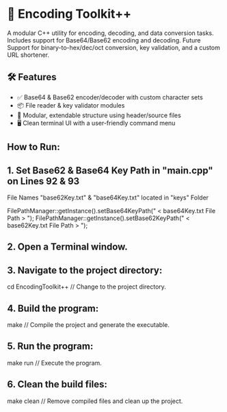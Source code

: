 # 🔐 Encoding Toolkit++

A modular C++ utility for encoding, decoding, and data conversion tasks.  
Includes support for Base64/Base62 encoding and decoding.
Future Support for binary-to-hex/dec/oct conversion, key validation, and a custom URL shortener.

## 🛠️ Features

- ✅ Base64 & Base62 encoder/decoder with custom character sets  
- 📦 File reader & key validator modules  
- 🧪 Modular, extendable structure using header/source files  
- 🖥️ Clean terminal UI with a user-friendly command menu

## How to Run:

## 1. Set Base62 & Base64 Key Path in "main.cpp" on Lines 92 & 93

   File Names "base62Key.txt" & "base64Key.txt" located in "keys" Folder

   FilePathManager::getInstance().setBase64KeyPath(" < base64Key.txt File Path > ");
   FilePathManager::getInstance().setBase62KeyPath(" < base62Key.txt File Path > ");

## 2. Open a Terminal window.

## 3. Navigate to the project directory:
   cd EncodingToolkit++    // Change to the project directory.

## 4. Build the program:
   make                    // Compile the project and generate the executable.

## 5. Run the program:
   make run                // Execute the program.

## 6. Clean the build files:
   make clean              // Remove compiled files and clean up the project.
